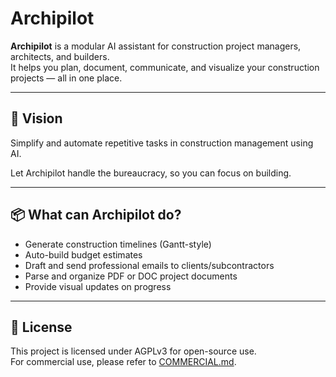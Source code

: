 # Archipilot

**Archipilot** is a modular AI assistant for construction project managers, architects, and builders.  
It helps you plan, document, communicate, and visualize your construction projects — all in one place.

---

## 🚀 Vision

Simplify and automate repetitive tasks in construction management using AI.

Let Archipilot handle the bureaucracy, so you can focus on building.

---

## 📦 What can Archipilot do?

- Generate construction timelines (Gantt-style)
- Auto-build budget estimates
- Draft and send professional emails to clients/subcontractors
- Parse and organize PDF or DOC project documents
- Provide visual updates on progress

---

## 📄 License

This project is licensed under AGPLv3 for open-source use.  
For commercial use, please refer to [COMMERCIAL.md](COMMERCIAL.md).
